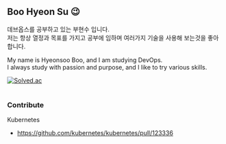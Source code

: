 ## Boo Hyeon Su 😉
데브옵스를 공부하고 있는 부현수 입니다. <br>
저는 항상 열정과 목표를 가지고 공부에 임하며 여러가지 기술을 사용해 보는것을 좋아합니다.

My name is Hyeonsoo Boo, and I am studying DevOps. <br>
I always study with passion and purpose, and I like to try various skills.

[![Solved.ac](http://mazassumnida.wtf/api/mini/generate_badge?boj=azxcv1768)](https://solved.ac/azxcv1768)
#

### Contribute
Kubernetes
- https://github.com/kubernetes/kubernetes/pull/123336


